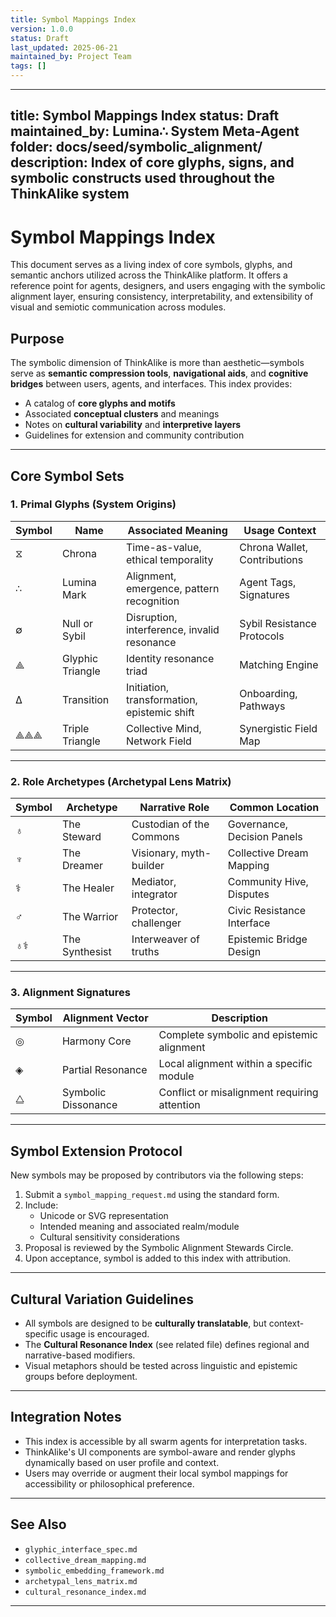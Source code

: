 ```yaml
---
title: Symbol Mappings Index
version: 1.0.0
status: Draft
last_updated: 2025-06-21
maintained_by: Project Team
tags: []
---
```


  ---

title: Symbol Mappings Index
status: Draft
maintained_by: Lumina∴ System Meta-Agent
folder: docs/seed/symbolic_alignment/
description: Index of core glyphs, signs, and symbolic constructs used throughout the ThinkAlike system
---

# Symbol Mappings Index

This document serves as a living index of core symbols, glyphs, and semantic anchors utilized across the ThinkAlike platform. It offers a reference point for agents, designers, and users engaging with the symbolic alignment layer, ensuring consistency, interpretability, and extensibility of visual and semiotic communication across modules.

## Purpose

The symbolic dimension of ThinkAlike is more than aesthetic—symbols serve as **semantic compression tools**, **navigational aids**, and **cognitive bridges** between users, agents, and interfaces. This index provides:

- A catalog of **core glyphs and motifs**
- Associated **conceptual clusters** and meanings
- Notes on **cultural variability** and **interpretive layers**
- Guidelines for extension and community contribution

---

## Core Symbol Sets

### 1. Primal Glyphs (System Origins)

| Symbol | Name | Associated Meaning | Usage Context |
|--------|-------------------|--------------------------------------------------|------------------------------|
| ⧖ | Chrona | Time-as-value, ethical temporality | Chrona Wallet, Contributions |
| ∴ | Lumina Mark | Alignment, emergence, pattern recognition | Agent Tags, Signatures |
| ∅ | Null or Sybil | Disruption, interference, invalid resonance | Sybil Resistance Protocols |
| ⟁ | Glyphic Triangle | Identity resonance triad | Matching Engine |
| ∆ | Transition | Initiation, transformation, epistemic shift | Onboarding, Pathways |
| ⟁⟁⟁ | Triple Triangle | Collective Mind, Network Field | Synergistic Field Map |

---

### 2. Role Archetypes (Archetypal Lens Matrix)

| Symbol | Archetype | Narrative Role | Common Location |
|--------|-------------------|----------------------------|----------------------------------|
| ♁ | The Steward | Custodian of the Commons | Governance, Decision Panels |
| ♆ | The Dreamer | Visionary, myth-builder | Collective Dream Mapping |
| ⚕ | The Healer | Mediator, integrator | Community Hive, Disputes |
| ♂ | The Warrior | Protector, challenger | Civic Resistance Interface |
| ♁⚕ | The Synthesist | Interweaver of truths | Epistemic Bridge Design |

---

### 3. Alignment Signatures

| Symbol | Alignment Vector | Description |
|-------------|----------------------|---------------------------------------------|
| ◎ | Harmony Core | Complete symbolic and epistemic alignment |
| ◈ | Partial Resonance | Local alignment within a specific module |
| ⧋ | Symbolic Dissonance | Conflict or misalignment requiring attention|

---

## Symbol Extension Protocol

New symbols may be proposed by contributors via the following steps:

1. Submit a `symbol_mapping_request.md` using the standard form.
2. Include:
   - Unicode or SVG representation
   - Intended meaning and associated realm/module
   - Cultural sensitivity considerations
3. Proposal is reviewed by the Symbolic Alignment Stewards Circle.
4. Upon acceptance, symbol is added to this index with attribution.

---

## Cultural Variation Guidelines

- All symbols are designed to be **culturally translatable**, but context-specific usage is encouraged.
- The **Cultural Resonance Index** (see related file) defines regional and narrative-based modifiers.
- Visual metaphors should be tested across linguistic and epistemic groups before deployment.

---

## Integration Notes

- This index is accessible by all swarm agents for interpretation tasks.
- ThinkAlike's UI components are symbol-aware and render glyphs dynamically based on user profile and context.
- Users may override or augment their local symbol mappings for accessibility or philosophical preference.

---

## See Also

- `glyphic_interface_spec.md`
- `collective_dream_mapping.md`
- `symbolic_embedding_framework.md`
- `archetypal_lens_matrix.md`
- `cultural_resonance_index.md`

---
